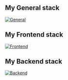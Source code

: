 ## My General stack
[![General](https://skillicons.dev/icons?i=js,ts,jest)](https://skillicons.dev)

## My Frontend stack
[![Frontend](https://skillicons.dev/icons?i=html,css,sass,react,redux,nextjs,tailwind)](https://skillicons.dev)

## My Backend stack
[![Backend](https://skillicons.dev/icons?i=nodejs,nestjs,postgres,mongodb,redis,sequelize,docker,nginx,kafka,graphql,postman)](https://skillicons.dev)
